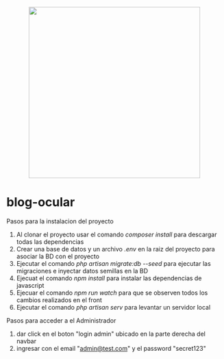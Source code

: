 <p align="center"><a href="https://laravel.com" target="_blank"><img src="https://raw.githubusercontent.com/laravel/art/master/logo-lockup/5%20SVG/2%20CMYK/1%20Full%20Color/laravel-logolockup-cmyk-red.svg" width="400"></a></p>

# blog-ocular

Pasos para la instalacion del proyecto

1) Al clonar el proyecto usar el comando *composer install* para descargar todas las dependencias
2) Crear una base de datos y un archivo *.env* en la raiz del proyecto para asociar la BD con el proyecto
3) Ejecutar el comando *php artisan migrate:db --seed* para ejecutar las migraciones e inyectar datos semillas en la BD
4) Ejecuat el comando *npm install* para instalar las dependencias de javascript
5) Ejecuar el comando *npm run watch* para que se observen todos los cambios realizados en el front
6) Ejecutar el comando *php artisan serv* para levantar un servidor local 

Pasos para acceder a el Administrador

1) dar click en el boton "login admin" ubicado en la parte derecha del navbar
2) ingresar con el email "admin@test.com" y el password "secret123"
